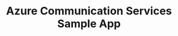 <h1 style="text-align: center; vertical-align: middle">Azure Communication Services<br/>Sample App</h1>